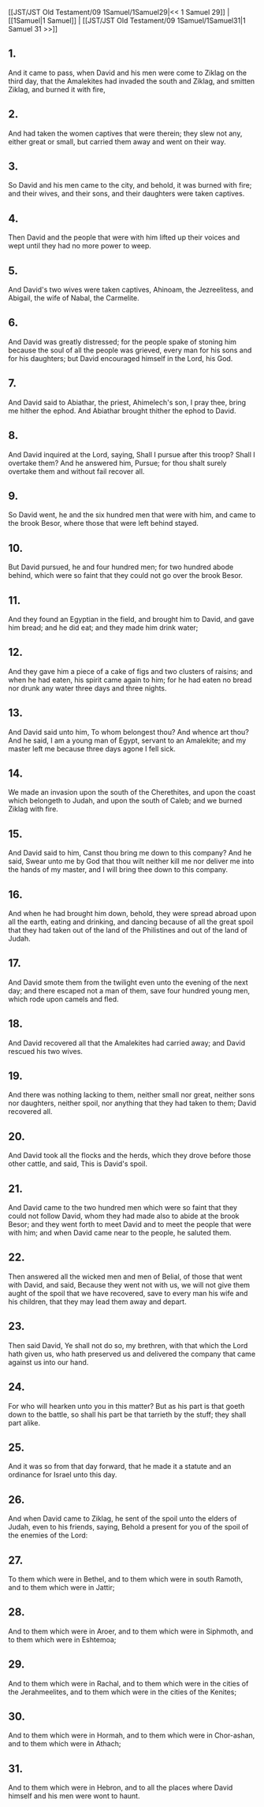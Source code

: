 [[JST/JST Old Testament/09 1Samuel/1Samuel29|<< 1 Samuel 29]] | [[1Samuel|1 Samuel]] | [[JST/JST Old Testament/09 1Samuel/1Samuel31|1 Samuel 31 >>]]
## 1.
And it came to pass, when David and his men were come to Ziklag on the third day, that the Amalekites had invaded the south and Ziklag, and smitten Ziklag, and burned it with fire,
## 2.
And had taken the women captives that were therein; they slew not any, either great or small, but carried them away and went on their way.
## 3.
So David and his men came to the city, and behold, it was burned with fire; and their wives, and their sons, and their daughters were taken captives.
## 4.
Then David and the people that were with him lifted up their voices and wept until they had no more power to weep.
## 5.
And David\'s two wives were taken captives, Ahinoam, the Jezreelitess, and Abigail, the wife of Nabal, the Carmelite.
## 6.
And David was greatly distressed; for the people spake of stoning him because the soul of all the people was grieved, every man for his sons and for his daughters; but David encouraged himself in the Lord, his God.
## 7.
And David said to Abiathar, the priest, Ahimelech\'s son, I pray thee, bring me hither the ephod. And Abiathar brought thither the ephod to David.
## 8.
And David inquired at the Lord, saying, Shall I pursue after this troop? Shall I overtake them? And he answered him, Pursue; for thou shalt surely overtake them and without fail recover all.
## 9.
So David went, he and the six hundred men that were with him, and came to the brook Besor, where those that were left behind stayed.
## 10.
But David pursued, he and four hundred men; for two hundred abode behind, which were so faint that they could not go over the brook Besor.
## 11.
And they found an Egyptian in the field, and brought him to David, and gave him bread; and he did eat; and they made him drink water;
## 12.
And they gave him a piece of a cake of figs and two clusters of raisins; and when he had eaten, his spirit came again to him; for he had eaten no bread nor drunk any water three days and three nights.
## 13.
And David said unto him, To whom belongest thou? And whence art thou? And he said, I am a young man of Egypt, servant to an Amalekite; and my master left me because three days agone I fell sick.
## 14.
We made an invasion upon the south of the Cherethites, and upon the coast which belongeth to Judah, and upon the south of Caleb; and we burned Ziklag with fire.
## 15.
And David said to him, Canst thou bring me down to this company? And he said, Swear unto me by God that thou wilt neither kill me nor deliver me into the hands of my master, and I will bring thee down to this company.
## 16.
And when he had brought him down, behold, they were spread abroad upon all the earth, eating and drinking, and dancing because of all the great spoil that they had taken out of the land of the Philistines and out of the land of Judah.
## 17.
And David smote them from the twilight even unto the evening of the next day; and there escaped not a man of them, save four hundred young men, which rode upon camels and fled.
## 18.
And David recovered all that the Amalekites had carried away; and David rescued his two wives.
## 19.
And there was nothing lacking to them, neither small nor great, neither sons nor daughters, neither spoil, nor anything that they had taken to them; David recovered all.
## 20.
And David took all the flocks and the herds, which they drove before those other cattle, and said, This is David\'s spoil.
## 21.
And David came to the two hundred men which were so faint that they could not follow David, whom they had made also to abide at the brook Besor; and they went forth to meet David and to meet the people that were with him; and when David came near to the people, he saluted them.
## 22.
Then answered all the wicked men and men of Belial, of those that went with David, and said, Because they went not with us, we will not give them aught of the spoil that we have recovered, save to every man his wife and his children, that they may lead them away and depart.
## 23.
Then said David, Ye shall not do so, my brethren, with that which the Lord hath given us, who hath preserved us and delivered the company that came against us into our hand.
## 24.
For who will hearken unto you in this matter? But as his part is that goeth down to the battle, so shall his part be that tarrieth by the stuff; they shall part alike.
## 25.
And it was so from that day forward, that he made it a statute and an ordinance for Israel unto this day.
## 26.
And when David came to Ziklag, he sent of the spoil unto the elders of Judah, even to his friends, saying, Behold a present for you of the spoil of the enemies of the Lord:
## 27.
To them which were in Bethel, and to them which were in south Ramoth, and to them which were in Jattir;
## 28.
And to them which were in Aroer, and to them which were in Siphmoth, and to them which were in Eshtemoa;
## 29.
And to them which were in Rachal, and to them which were in the cities of the Jerahmeelites, and to them which were in the cities of the Kenites;
## 30.
And to them which were in Hormah, and to them which were in Chor-ashan, and to them which were in Athach;
## 31.
And to them which were in Hebron, and to all the places where David himself and his men were wont to haunt.

